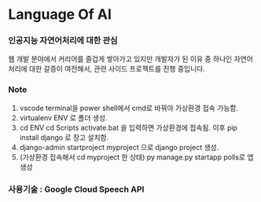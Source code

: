 # Language Of AI

### 인공지능 자연어처리에 대한 관심
웹 개발 분야에서 커리어를 즐겁게 쌓아가고 있지만 개발자가 된 이유 중 하나인 자연어처리에 대한 갈증이 여전해서, 관련 사이드 프로젝트를 진행 중입니다.

### Note
1. vscode terminal을 power shell에서 cmd로 바꿔야 가상환경 접속 가능함.
2. virtualenv ENV 로 폴더 생성.
3. cd ENV
cd Scripts
activate.bat
을 입력하면 가상환경에 접속됨.
이후 pip install django 로 장고 설치함.
4. django-admin startproject myproject 으로 django project 생성.
5. (가상환경 접속해서 cd myproject 한 상태)
py manage.py startapp polls로 앱 생성


### 사용기술 : Google Cloud Speech API
